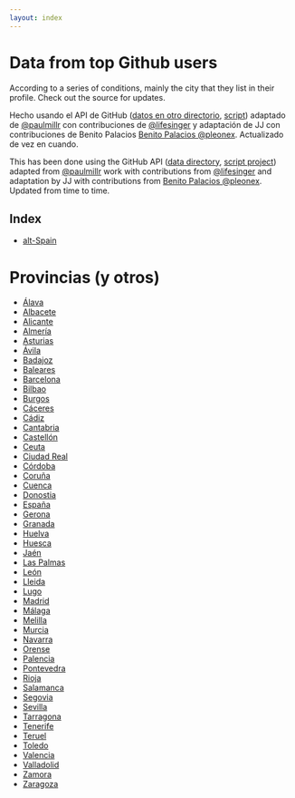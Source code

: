 ```yaml
---
layout: index
---
```


Data from top Github users
=====================

According to a series of conditions, mainly the city that they list in their profile. Check out the source for updates.


Hecho usando el API de GitHub ([datos en otro directorio](https://github.com/JJ/top-github-users-data/tree/master/data), [script](https://github.com/JJ/top-github-users)) adaptado de [@paulmillr](http://twitter.com/paulmillr) con contribuciones de  [@lifesinger](http://twitter.com/) y adaptación de JJ con contribuciones de Benito Palacios [Benito Palacios @pleonex](http://twitter.com/pleonex). Actualizado de vez en cuando. 

This has been done using the GitHub API ([data directory](https://github.com/JJ/top-github-users-data/tree/master/data), [script project](https://github.com/JJ/top-github-users)) adapted from [@paulmillr](http://twitter.com/paulmillr) work with contributions from [@lifesinger](http://twitter.com/) and adaptation by JJ with contributions from [Benito Palacios @pleonex](http://twitter.com/pleonex). Updated from time to time.

Index
-----

* [alt-Spain](formatted/top-alt-Spain.md)

# Provincias (y otros)
* [Álava](formatted/top-Álava.md)
* [Albacete](formatted/top-Albacete.md)
* [Alicante](formatted/top-Alicante.md)
* [Almería](formatted/top-Almería.md)
* [Asturias](formatted/top-Asturias.md)
* [Ávila](formatted/top-Ávila.md)
* [Badajoz](formatted/top-Badajoz.md)
* [Baleares](formatted/top-Baleares.md)
* [Barcelona](formatted/top-Barcelona.md)
* [Bilbao](formatted/top-Bilbao.md)
* [Burgos](formatted/top-Burgos.md)
* [Cáceres](formatted/top-Cáceres.md)
* [Cádiz](formatted/top-Cádiz.md)
* [Cantabria](formatted/top-Cantabria.md)
* [Castellón](formatted/top-Castellón.md)
* [Ceuta](formatted/top-Ceuta.md)
* [Ciudad Real](formatted/top-Ciudad%20Real.md)
* [Córdoba](formatted/top-Córdoba.md)
* [Coruña](formatted/top-Coruña.md)
* [Cuenca](formatted/top-Cuenca.md)
* [Donostia](formatted/top-Donostia.md)
* [España](formatted/top-España.md)
* [Gerona](formatted/top-Gerona.md)
* [Granada](formatted/top-Granada.md)
* [Huelva](formatted/top-Huelva.md)
* [Huesca](formatted/top-Huesca.md)
* [Jaén](formatted/top-Jaén.md)
* [Las Palmas](formatted/top-Las%20Palmas.md)
* [León](formatted/top-León.md)
* [Lleida](formatted/top-Lleida.md)
* [Lugo](formatted/top-Lugo.md)
* [Madrid](formatted/top-Madrid.md)
* [Málaga](formatted/top-Málaga.md)
* [Melilla](formatted/top-Melilla.md)
* [Murcia](formatted/top-Murcia.md)
* [Navarra](formatted/top-Navarra.md)
* [Orense](formatted/top-Orense.md)
* [Palencia](formatted/top-Palencia.md)
* [Pontevedra](formatted/top-Pontevedra.md)
* [Rioja](formatted/top-Rioja.md)
* [Salamanca](formatted/top-Salamanca.md)
* [Segovia](formatted/top-Segovia.md)
* [Sevilla](formatted/top-Sevilla.md)
* [Tarragona](formatted/top-Tarragona.md)
* [Tenerife](formatted/top-Tenerife.md)
* [Teruel](formatted/top-Teruel.md)
* [Toledo](formatted/top-Toledo.md)
* [Valencia](formatted/top-Valencia.md)
* [Valladolid](formatted/top-Valladolid.md)
* [Zamora](formatted/top-Zamora.md)
* [Zaragoza](formatted/top-Zaragoza.md)
